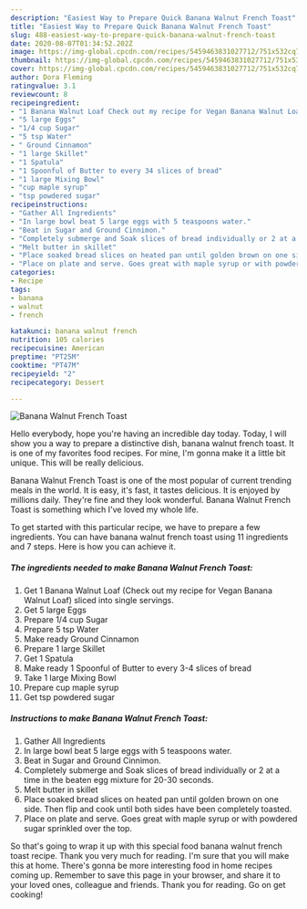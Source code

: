 ```yaml
---
description: "Easiest Way to Prepare Quick Banana Walnut French Toast"
title: "Easiest Way to Prepare Quick Banana Walnut French Toast"
slug: 488-easiest-way-to-prepare-quick-banana-walnut-french-toast
date: 2020-08-07T01:34:52.202Z
image: https://img-global.cpcdn.com/recipes/5459463831027712/751x532cq70/banana-walnut-french-toast-recipe-main-photo.jpg
thumbnail: https://img-global.cpcdn.com/recipes/5459463831027712/751x532cq70/banana-walnut-french-toast-recipe-main-photo.jpg
cover: https://img-global.cpcdn.com/recipes/5459463831027712/751x532cq70/banana-walnut-french-toast-recipe-main-photo.jpg
author: Dora Fleming
ratingvalue: 3.1
reviewcount: 8
recipeingredient:
- "1 Banana Walnut Loaf Check out my recipe for Vegan Banana Walnut Loaf sliced into single servings"
- "5 large Eggs"
- "1/4 cup Sugar"
- "5 tsp Water"
- " Ground Cinnamon"
- "1 large Skillet"
- "1 Spatula"
- "1 Spoonful of Butter to every 34 slices of bread"
- "1 large Mixing Bowl"
- "cup maple syrup"
- "tsp powdered sugar"
recipeinstructions:
- "Gather All Ingredients"
- "In large bowl beat 5 large eggs with 5 teaspoons water."
- "Beat in Sugar and Ground Cinnimon."
- "Completely submerge and Soak slices of bread individually or 2 at a time in the beaten egg mixture for 20-30 seconds."
- "Melt butter in skillet"
- "Place soaked bread slices on heated pan until golden brown on one side. Then flip and cook until both sides have been completely toasted."
- "Place on plate and serve. Goes great with maple syrup or with powdered sugar sprinkled over the top."
categories:
- Recipe
tags:
- banana
- walnut
- french

katakunci: banana walnut french 
nutrition: 105 calories
recipecuisine: American
preptime: "PT25M"
cooktime: "PT47M"
recipeyield: "2"
recipecategory: Dessert

---
```



![Banana Walnut French Toast](https://img-global.cpcdn.com/recipes/5459463831027712/751x532cq70/banana-walnut-french-toast-recipe-main-photo.jpg)

Hello everybody, hope you're having an incredible day today. Today, I will show you a way to prepare a distinctive dish, banana walnut french toast. It is one of my favorites food recipes. For mine, I'm gonna make it a little bit unique. This will be really delicious.

Banana Walnut French Toast is one of the most popular of current trending meals in the world. It is easy, it's fast, it tastes delicious. It is enjoyed by millions daily. They're fine and they look wonderful. Banana Walnut French Toast is something which I've loved my whole life.




To get started with this particular recipe, we have to prepare a few ingredients. You can have banana walnut french toast using 11 ingredients and 7 steps. Here is how you can achieve it.

<!--inarticleads1-->

##### The ingredients needed to make Banana Walnut French Toast:

1. Get 1 Banana Walnut Loaf (Check out my recipe for Vegan Banana Walnut Loaf) sliced into single servings.
1. Get 5 large Eggs
1. Prepare 1/4 cup Sugar
1. Prepare 5 tsp Water
1. Make ready  Ground Cinnamon
1. Prepare 1 large Skillet
1. Get 1 Spatula
1. Make ready 1 Spoonful of Butter to every 3-4 slices of bread
1. Take 1 large Mixing Bowl
1. Prepare cup maple syrup
1. Get tsp powdered sugar




<!--inarticleads2-->

##### Instructions to make Banana Walnut French Toast:

1. Gather All Ingredients
1. In large bowl beat 5 large eggs with 5 teaspoons water.
1. Beat in Sugar and Ground Cinnimon.
1. Completely submerge and Soak slices of bread individually or 2 at a time in the beaten egg mixture for 20-30 seconds.
1. Melt butter in skillet
1. Place soaked bread slices on heated pan until golden brown on one side. Then flip and cook until both sides have been completely toasted.
1. Place on plate and serve. Goes great with maple syrup or with powdered sugar sprinkled over the top.




So that's going to wrap it up with this special food banana walnut french toast recipe. Thank you very much for reading. I'm sure that you will make this at home. There's gonna be more interesting food in home recipes coming up. Remember to save this page in your browser, and share it to your loved ones, colleague and friends. Thank you for reading. Go on get cooking!
